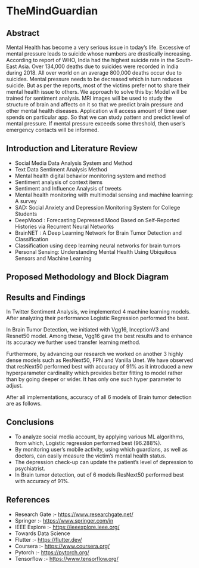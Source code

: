 # TheMindGuardian
## Abstract

Mental Health has become a very serious issue in today’s life. Excessive of mental pressure leads to suicide whose numbers are drastically increasing. According to report of WHO, India had the highest suicide rate in the South-East Asia. Over 134,000 deaths due to suicides were recorded in India during 2018. All over world on an average 800,000 deaths occur due to suicides. Mental pressure needs to be decreased which in turn reduces suicide. But as per the reports, most of the victims prefer not to share their mental health issue to others. We approach to solve this by: Model will be trained for sentiment analysis. MRI images will be used to study the structure of brain and affects on it so that we predict brain pressure and other mental health diseases. Application will access amount of time user spends on particular app. So that we can study pattern and predict level of mental pressure. If mental pressure exceeds some threshold, then user’s emergency contacts will be informed.

## Introduction and Literature Review

- Social Media Data Analysis System and Method
- Text Data Sentiment Analysis Method
- Mental health digital behavior monitoring system and method
- Sentiment analysis of context items
- Sentiment and Influence Analysis of tweets
- Mental health monitoring with multimodal sensing and machine learning: A survey
- SAD: Social Anxiety and Depression Monitoring System for College Students
- DeepMood : Forecasting Depressed Mood Based on Self-Reported Histories via Recurrent Neural Networks
- BrainNET : A Deep Learning Network for Brain Tumor Detection and Classification
- Classification using deep learning neural networks for brain tumors
- Personal Sensing: Understanding Mental Health Using Ubiquitous Sensors and Machine Learning

## Proposed Methodology and Block Diagram

## Results and Findings

In Twitter Sentiment Analysis, we implemented 4 machine learning models. After analyzing their performance Logistic Regression performed the best.

In Brain Tumor Detection, we initiated with Vgg16, InceptionV3 and Resnet50 model. Among these, Vgg16 gave the best results and to enhance its accuracy we further used transfer learning method. 

Furthermore, by advancing our research we worked on another 3 highly dense models such as ResNext50, FPN and Vanilla Unet. We have observed that resNext50 performed best with accuracy of 91% as it introduced a new hyperparameter cardinality which provides better fitting to model rather than by going deeper or wider. It has only one such hyper parameter to adjust. 


After all implementations, accuracy of all 6 models of Brain tumor detection are as follows.


## Conclusions

- To analyze social media account, by applying various ML algorithms, from which, Logistic regression performed  best (96.288%). 
- By monitoring user’s mobile activity, using which guardians, as well as doctors, can easily measure the victim’s mental health status. 
- The depression check-up can update the patient’s level of depression to psychiatrist. 
- In Brain tumor detection, out of 6 models ResNext50 performed best with accuracy of  91%. 

## References

- Research Gate :- https://www.researchgate.net/
- Springer :- https://www.springer.com/in
- IEEE Explore :- https://ieeexplore.ieee.org/
- Towards Data Science
- Flutter :- https://flutter.dev/
- Coursera :- https://www.coursera.org/
- Pytorch :- https://pytorch.org/
- Tensorflow :- https://www.tensorflow.org/
